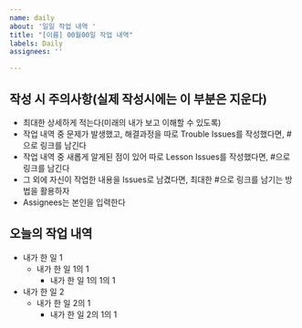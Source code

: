 ```yaml
---
name: daily
about: '일일 작업 내역 '
title: "[이름] 00월00일 작업 내역"
labels: Daily
assignees: ''

---
```


## 작성 시 주의사항(실제 작성시에는 이 부분은 지운다)
- 최대한 상세하게 적는다(미래의 내가 보고 이해할 수 있도록)
- 작업 내역 중 문제가 발생했고, 해결과정을 따로 Trouble Issues를 작성했다면, #으로 링크를 남긴다
- 작업 내역 중 새롭게 알게된 점이 있어 따로 Lesson Issues를 작성했다면, #으로 링크를 남긴다
- 그 외에 자신이 작업한 내용을 Issues로 남겼다면, 최대한 #으로 링크를 남기는 방법을 활용하자
- Assignees는 본인을 입력한다

## 오늘의 작업 내역
- 내가 한 일 1
    - 내가 한 일 1의 1
        - 내가 한 일 1의 1의 1
- 내가 한 일 2
    - 내가 한 일 2의 1
        - 내가 한 일 2의 1의 1
